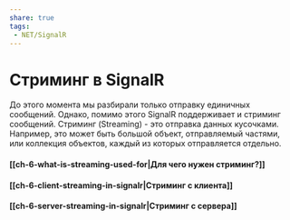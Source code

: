```yaml
---
share: true
tags:
 - NET/SignalR
---
```

# Стриминг в SignalR
До этого момента мы разбирали только отправку единичных сообщений. Однако, помимо этого SignalR поддерживает и стриминг сообщений.
Стриминг (Streaming) - это отправка данных кусочками. Например, это может быть большой объект, отправляемый частями, или коллекция объектов, каждый из которых отправляется отдельно.
#### [[ch-6-what-is-streaming-used-for|Для чего нужен стриминг?]]
#### [[ch-6-client-streaming-in-signalr|Стриминг с клиента]]
#### [[ch-6-server-streaming-in-signalr|Стриминг с сервера]]